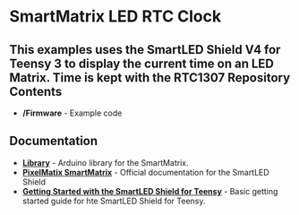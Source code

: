 SmartMatrix LED RTC Clock
========================================

This examples uses the SmartLED Shield V4 for Teensy 3 to display the current time on an LED Matrix. Time is kept with the RTC1307
Repository Contents
-------------------


* **/Firmware** - Example code 

Documentation
--------------
* **[Library](https://github.com/pixelmatix/SmartMatrix)** - Arduino library for the SmartMatrix.
* **[PixelMatix SmartMatrix](http://docs.pixelmatix.com/SmartMatrix/)** - Official documentation for the SmartLED Shield
* **[Getting Started with the SmartLED Shield for Teensy](https://learn.sparkfun.com/tutorials/getting-started-with-the-smartled-shield-for-teensy)** - Basic getting started guide for hte SmartLED Shield for Teensy.
